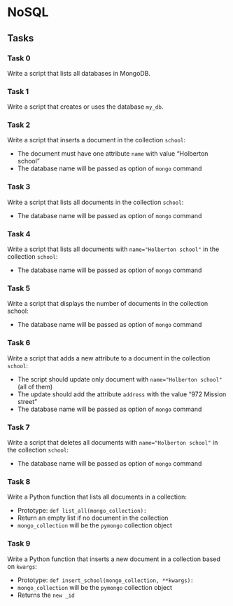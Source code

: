 # NoSQL

## Tasks

### Task 0
Write a script that lists all databases in MongoDB.

### Task 1
Write a script that creates or uses the database `my_db`.

### Task 2
Write a script that inserts a document in the collection `school`:
- The document must have one attribute `name` with value “Holberton school”
- The database name will be passed as option of `mongo` command

### Task 3
Write a script that lists all documents in the collection `school`:
- The database name will be passed as option of `mongo` command

### Task 4
Write a script that lists all documents with `name="Holberton school"` in the collection `school`:
- The database name will be passed as option of `mongo` command

### Task 5
Write a script that displays the number of documents in the collection school:
- The database name will be passed as option of `mongo` command

### Task 6
Write a script that adds a new attribute to a document in the collection `school`:
- The script should update only document with `name="Holberton school"` (all of them)
- The update should add the attribute `address` with the value “972 Mission street”
- The database name will be passed as option of `mongo` command

### Task 7
Write a script that deletes all documents with `name="Holberton school"` in the collection `school`:
- The database name will be passed as option of `mongo` command

### Task 8
Write a Python function that lists all documents in a collection:
- Prototype: `def list_all(mongo_collection):`
- Return an empty list if no document in the collection
- `mongo_collection` will be the `pymongo` collection object

### Task 9
Write a Python function that inserts a new document in a collection based on `kwargs`:
- Prototype: `def insert_school(mongo_collection, **kwargs):`
- `mongo_collection` will be the `pymongo` collection object
- Returns the `new _id`
